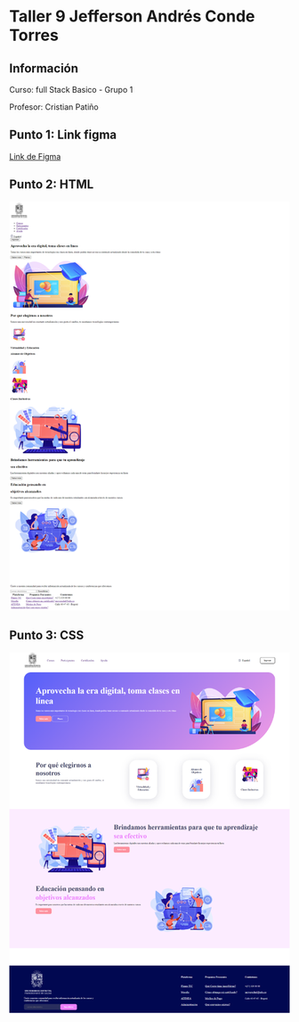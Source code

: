 <h1>Taller 9 Jefferson Andrés Conde Torres</h1>

<h2> Información</h2>

<p>Curso: full Stack Basico - Grupo 1</p>
<p>Profesor: Cristian Patiño</p>

<h2> Punto 1: Link figma</h2>

<a href="https://www.figma.com/file/yVHEhvMJ8C0wIbGw7Al6Ea/Jefferson-Andr%C3%A9s-Conde-Torres?type=design&node-id=3%3A102&mode=design&t=5U8d8mQEn3DGxRXS-1" target="_blank">Link de Figma</a>

<h2>Punto 2: HTML</h2>
<img src="./public/images/HTML.png" alt="html">

<h2>Punto 3: CSS</h2>
<img src="./public/images/CSS.png" alt="html">

